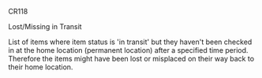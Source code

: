 CR118

Lost/Missing in Transit

List of  items where item status is 'in transit' but they haven't been checked in at the home location (permanent location) after a specified time period. Therefore the items might have been lost or misplaced on their way back to their home location.
